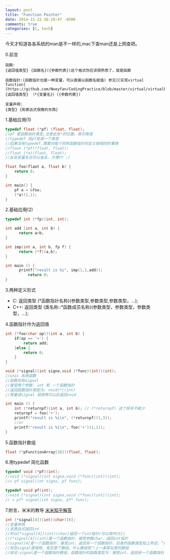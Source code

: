 ```yaml
---
layout: post
title: "Function Pointer"
date: 2014-11-22 16:19:47 -0500
comments: true
categories: [C, tech]
---
```

今天才知道各各系统的man是不一样的,mac下查man还是上网查把。

0.前言
```
函数:
{返回值类型} {函数名}({参数列表})这个格式你应该很熟悉了，就是函数

函数指针:(函数指针也是一种变量，可以直接以函数名赋值) 参见[C实现virtual function](https://github.com/Noeyfan/CodingPractice/blob/master/virtual/virtualFunctionC.c)
{返回值类型} （*{变量名}）({参数列表})

变量声明:
{类型} {和表达式很像的东西}
```

1.基础应用(1)
```C
typedef float (*pf) (float, float);
//pf 是函数指针类型,注意此处*的位置，表示取值
//typedef 将pf变成一个类型
//如果没有typedef,需要对每个同样函数指针的定义做相同的事情
//float (*pf)(float, float);
//float (*a)(float, float);
//此处变量名也可以省去，方便YY :)

float foo(flaot a, float b) {
	return 0;
}

int main() {
	pf a = &foo;
	(*a)(1,1);
}
```

2.基础应用(2)
```C
typedef int (*fp)(int, int);

int add (int a, int b) {
	  return a+b;
}

int imp(int a, int b, fp f) {
	  return (*f)(a,b);
}

int main () {
	  printf("result is %i", imp(1,1,add));
		  return 0;
}
```
3.两种定义形式

* C: 返回类型 (*函数指针名称)(参数类型,参数类型,参数类型，…);
* C++: 返回类型 (类名称::*函数成员名称)(参数类型，参数类型，参数类型，…);

4.函数指针作为返回值
```C
int (*foo(char op))(int a, int b) {
	if(op == '+') {
		return add;
	}else {
		return 0;
	}
}

void (*signal)(int signo,void (*func)(int))(int);
//unix 系统函数
//函数名称signal
//接受两个参数- int 和 一个函数指针
//返回函数指针类型为: void(*)(int)
//照着读signal 调用两次以后返回void

int main () {
	int (*returnpf)(int a, int b); // (*returnpf) 这个括号不能少
	returnpf = foo('+');
	printf("result is %i\n", (*returnpf)(1,3));
	//or
	printf("result is %i\n", foo('+')(1,1));
}
```

5.函数指针数组
```C
float (*pFunctionArray[10])(float, float);
```

6.用typedef 简化函数
```C
typedef void (*pf)(int);
//void (*signal)(int signo,void (*func)(int))(int);
//= pf signal(int signo, pf func);

typedef void pf(int);
//void (*signal)(int signo,void (*func)(int))(int);
// = pf* signal(int signo, pf* func);
```

7.附言，米米的教导 [米米知乎解答](http://www.zhihu.com/question/20635559/answer/19669437)
```C
int (*signal[4])(int)(char)[6];
//变量申明
//该表达式返回int
//所以(*signal[4])(int)(char)返回一个int指针(可以用作[6])
//(*signal[4])(int)是一个函数指针，接受参数char，返回int指针
//signal[4]是一个函数指针，接受int，返回另一个函数指针，后者的函数类型如上所述，“接受char，返回int指针”
//现在signal是啥呢，肯定是个数组。什么数组呢？上一条那玩意的数组
//结论:signal是一个函数指针数组，函数指针的函数类型为：接受int，返回另一个函数指针，后者的函数类型为“接受char，返回int指针”
```

